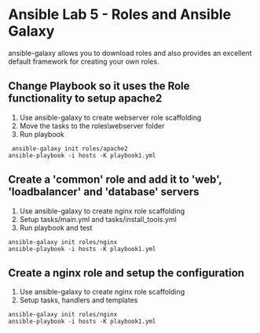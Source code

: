 # Ansible Lab 5 - Roles and Ansible Galaxy

ansible-galaxy allows you to download roles and also provides an excellent default framework for creating your own roles.

## Change Playbook so it uses the Role functionality to setup apache2
1. Use ansible-galaxy to create webserver role scaffolding
2. Move the tasks to the roles\webserver folder
3. Run playbook

``` shell
 ansible-galaxy init roles/apache2
ansible-playbook -i hosts -K playbook1.yml
```

## Create a 'common' role and add it to 'web', 'loadbalancer' and 'database' servers

1. Use ansible-galaxy to create nginx role scaffolding
2. Setup tasks/main.yml and tasks/install_tools.yml
3. Run playbook and test

``` shell
ansible-galaxy init roles/nginx
ansible-playbook -i hosts -K playbook1.yml
```

## Create a nginx role and setup the configuration

1. Use ansible-galaxy to create nginx role scaffolding
2. Setup tasks, handlers and templates

``` shell
ansible-galaxy init roles/nginx
ansible-playbook -i hosts -K playbook1.yml
```